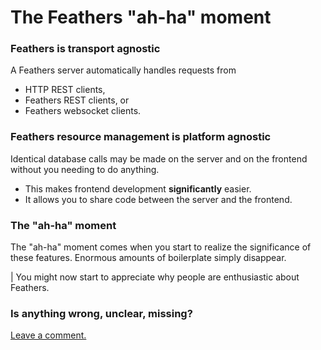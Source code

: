 # The Feathers **"ah-ha"** moment

### Feathers is transport agnostic

A Feathers server automatically handles requests from
- HTTP REST clients,
- Feathers REST clients, or
- Feathers websocket clients.

### Feathers resource management is platform agnostic

Identical database calls may be made on the server and on the frontend
without you needing to do anything.
- This makes frontend development **significantly** easier.
- It allows you to share code between the server and the frontend.

### The **"ah-ha"** moment

The "ah-ha" moment comes when you start to realize the significance of these features.
Enormous amounts of boilerplate simply disappear.

| You might now start to appreciate why people are enthusiastic about Feathers.

### Is anything wrong, unclear, missing?
[Leave a comment.](https://github.com/feathersjs/feathers-guide/issues/new?title=Comment:Step-Basic-Ahha&body=Comment:Step-Basic-Ahha)
